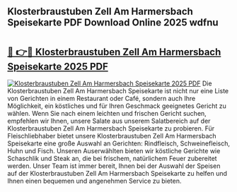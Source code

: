 ## Klosterbraustuben Zell Am Harmersbach Speisekarte PDF Download Online 2025 wdfnu

# <h2><a href="http://gcc4l0m.nevu.top/?p=Klosterbraustuben+Zell+Am+Harmersbach+Speisekarte">🔗 👉🔴 Klosterbraustuben Zell Am Harmersbach Speisekarte 2025 PDF</a></h2>

[![Klosterbraustuben Zell Am Harmersbach Speisekarte 2025 PDF](https://i.imgur.com/dBaPXMq.png)](http://gcc4l0m.nevu.top/?p=Klosterbraustuben+Zell+Am+Harmersbach+Speisekarte)
Die Klosterbraustuben Zell Am Harmersbach Speisekarte ist nicht nur eine Liste von Gerichten in einem Restaurant oder Café, sondern auch Ihre Möglichkeit, ein köstliches und für Ihren Geschmack geeignetes Gericht zu wählen. Wenn Sie nach einem leichten und frischen Gericht suchen, empfehlen wir Ihnen, unsere Salate aus unserem Salatbereich auf der Klosterbraustuben Zell Am Harmersbach Speisekarte zu probieren. Für Fleischliebhaber bietet unsere Klosterbraustuben Zell Am Harmersbach Speisekarte eine große Auswahl an Gerichten: Rindfleisch, Schweinefleisch, Huhn und Fisch. Unseren Auserwählten bieten wir köstliche Gerichte wie Schaschlik und Steak an, die bei frischem, natürlichem Feuer zubereitet werden. Unser Team ist immer bereit, Ihnen bei der Auswahl der Speisen auf der Klosterbraustuben Zell Am Harmersbach Speisekarte zu helfen und Ihnen einen bequemen und angenehmen Service zu bieten.
